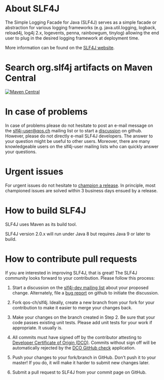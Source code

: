 # About SLF4J

The Simple Logging Facade for Java (SLF4J) serves as a simple facade
or abstraction for various logging frameworks (e.g. java.util.logging,
logback, reload4j, log4j 2.x, logevents, penna, rainbowgum, tinylog)
allowing the end user to plug in the desired logging framework at
deployment time.

More information can be found on the [SLF4J website](http://www.slf4j.org).

# Search org.slf4j artifacts on Maven Central
[![Maven Central](https://img.shields.io/badge/Search%20org%2Eslf4j%20artifacts%20on%20Maven%20Central-2.0.x-green)](https://search.maven.org/search?q=g:org.slf4j%20AND%20v:2.0.%3F) 


# In case of problems

In case of problems please do not hesitate to post an e-mail message
on the [slf4j-user@qos.ch](https://mailman.qos.ch/cgi-bin/mailman/listinfo/slf4j-user)
mailing list or to start a <a
href="https://github.com/qos-ch/slf4j/discussions">discussion</a> on
github.  However, please do not directly e-mail SLF4J developers. The
answer to your question might be useful to other users. Moreover,
there are many knowledgeable users on the slf4j-user mailing lists who
can quickly answer your questions.

# Urgent issues

For urgent issues do not hesitate to [champion a
release](https://github.com/sponsors/qos-ch/sponsorships?tier_id=77436).
In principle, most championed issues are solved within 3 business days
ensued by a release.

# How to build SLF4J

SLF4J uses Maven as its build tool.

SLF4J version 2.0.x will run under Java 8 but requires Java 9 or later to build.

# How to contribute pull requests

If you are interested in improving SLF4J, that is great! The SLF4J
community looks forward to your contribution. Please follow this
process:

1. Start a discussion on the [slf4j-dev mailing
list](http://www.slf4j.org/mailing-lists.html) about your proposed
change. Alternately, file a [bug
report](https://github.com/qos-ch/slf4j/issues) on github to initiate the
discussion. 

2. Fork qos-ch/slf4j. Ideally, create a new branch from your fork for
your contribution to make it easier to merge your changes back.

3. Make your changes on the branch created in Step 2. Be
sure that your code passes existing unit tests. Please add unit tests
for your work if appropriate. It usually is.

4. All commits must have signed off by the contributor attesting to
[Developer Certificate of Origin
(DCO)](https://developercertificate.org/). Commits without sign off
will be automatically rejected by the [DCO GitHub
check](https://probot.github.io/apps/dco/) application.

5. Push your changes to your fork/branch in GitHub. Don't push it to
your master! If you do, it will make it harder to submit new changes
later.

6. Submit a pull request to SLF4J from your commit page on GitHub.

